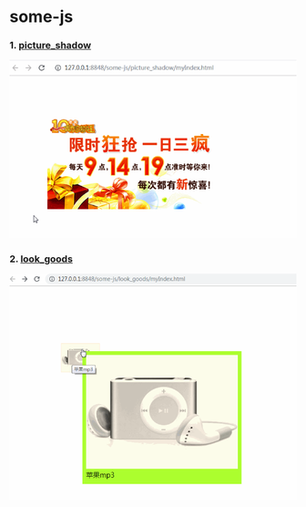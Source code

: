 # some-js

### 1. [picture_shadow](https://github.com/comeCU/some-js/tree/master/picture_shadow)

<div align="center"> <img src="https://github.com/comeCU/some-js/blob/master/picture_shadow/img/show01.gif"/> </div>

### 2. [look_goods](https://github.com/comeCU/some-js/tree/master/look_goods)

<div align="center"><img src="https://github.com/comeCU/some-js/blob/master/look_goods/img/show01.gif" /></div>
